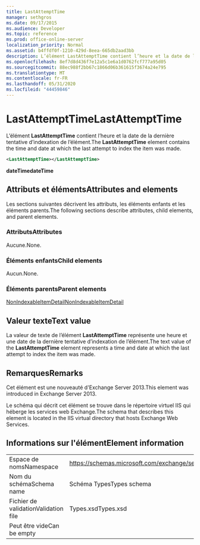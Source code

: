 ```yaml
---
title: LastAttemptTime
manager: sethgros
ms.date: 09/17/2015
ms.audience: Developer
ms.topic: reference
ms.prod: office-online-server
localization_priority: Normal
ms.assetid: b4ffdf0f-1210-429d-8eea-665db2aad3bb
description: L’élément LastAttemptTime contient l’heure et la date de la dernière tentative d’indexation de l’élément.
ms.openlocfilehash: 8ef7d8d436f7e12a5c1e6a1d0762fcf777a95d05
ms.sourcegitcommit: 88ec988f2bb67c1866d06b361615f3674a24e795
ms.translationtype: MT
ms.contentlocale: fr-FR
ms.lasthandoff: 05/31/2020
ms.locfileid: "44459846"
---
```

# <a name="lastattempttime"></a><span data-ttu-id="e415d-103">LastAttemptTime</span><span class="sxs-lookup"><span data-stu-id="e415d-103">LastAttemptTime</span></span>

<span data-ttu-id="e415d-104">L’élément **LastAttemptTime** contient l’heure et la date de la dernière tentative d’indexation de l’élément.</span><span class="sxs-lookup"><span data-stu-id="e415d-104">The **LastAttemptTime** element contains the time and date at which the last attempt to index the item was made.</span></span> 
  
```XML
<LastAttemptTime></LastAttemptTime>
```

 <span data-ttu-id="e415d-105">**dateTime**</span><span class="sxs-lookup"><span data-stu-id="e415d-105">**dateTime**</span></span>
## <a name="attributes-and-elements"></a><span data-ttu-id="e415d-106">Attributs et éléments</span><span class="sxs-lookup"><span data-stu-id="e415d-106">Attributes and elements</span></span>

<span data-ttu-id="e415d-107">Les sections suivantes décrivent les attributs, les éléments enfants et les éléments parents.</span><span class="sxs-lookup"><span data-stu-id="e415d-107">The following sections describe attributes, child elements, and parent elements.</span></span>
  
### <a name="attributes"></a><span data-ttu-id="e415d-108">Attributs</span><span class="sxs-lookup"><span data-stu-id="e415d-108">Attributes</span></span>

<span data-ttu-id="e415d-109">Aucune.</span><span class="sxs-lookup"><span data-stu-id="e415d-109">None.</span></span>
  
### <a name="child-elements"></a><span data-ttu-id="e415d-110">Éléments enfants</span><span class="sxs-lookup"><span data-stu-id="e415d-110">Child elements</span></span>

<span data-ttu-id="e415d-111">Aucun.</span><span class="sxs-lookup"><span data-stu-id="e415d-111">None.</span></span>
  
### <a name="parent-elements"></a><span data-ttu-id="e415d-112">Éléments parents</span><span class="sxs-lookup"><span data-stu-id="e415d-112">Parent elements</span></span>

[<span data-ttu-id="e415d-113">NonIndexableItemDetail</span><span class="sxs-lookup"><span data-stu-id="e415d-113">NonIndexableItemDetail</span></span>](nonindexableitemdetail.md)
  
## <a name="text-value"></a><span data-ttu-id="e415d-114">Valeur texte</span><span class="sxs-lookup"><span data-stu-id="e415d-114">Text value</span></span>

<span data-ttu-id="e415d-115">La valeur de texte de l’élément **LastAttemptTime** représente une heure et une date de la dernière tentative d’indexation de l’élément.</span><span class="sxs-lookup"><span data-stu-id="e415d-115">The text value of the **LastAttemptTime** element represents a time and date at which the last attempt to index the item was made.</span></span> 
  
## <a name="remarks"></a><span data-ttu-id="e415d-116">Remarques</span><span class="sxs-lookup"><span data-stu-id="e415d-116">Remarks</span></span>

<span data-ttu-id="e415d-117">Cet élément est une nouveauté d'Exchange Server 2013.</span><span class="sxs-lookup"><span data-stu-id="e415d-117">This element was introduced in Exchange Server 2013.</span></span>
  
<span data-ttu-id="e415d-118">Le schéma qui décrit cet élément se trouve dans le répertoire virtuel IIS qui héberge les services web Exchange.</span><span class="sxs-lookup"><span data-stu-id="e415d-118">The schema that describes this element is located in the IIS virtual directory that hosts Exchange Web Services.</span></span>
  
## <a name="element-information"></a><span data-ttu-id="e415d-119">Informations sur l'élément</span><span class="sxs-lookup"><span data-stu-id="e415d-119">Element information</span></span>

|||
|:-----|:-----|
|<span data-ttu-id="e415d-120">Espace de noms</span><span class="sxs-lookup"><span data-stu-id="e415d-120">Namespace</span></span>  <br/> |https://schemas.microsoft.com/exchange/services/2006/types  <br/> |
|<span data-ttu-id="e415d-121">Nom du schéma</span><span class="sxs-lookup"><span data-stu-id="e415d-121">Schema name</span></span>  <br/> |<span data-ttu-id="e415d-122">Schéma Types</span><span class="sxs-lookup"><span data-stu-id="e415d-122">Types schema</span></span>  <br/> |
|<span data-ttu-id="e415d-123">Fichier de validation</span><span class="sxs-lookup"><span data-stu-id="e415d-123">Validation file</span></span>  <br/> |<span data-ttu-id="e415d-124">Types.xsd</span><span class="sxs-lookup"><span data-stu-id="e415d-124">Types.xsd</span></span>  <br/> |
|<span data-ttu-id="e415d-125">Peut être vide</span><span class="sxs-lookup"><span data-stu-id="e415d-125">Can be empty</span></span>  <br/> ||
   

